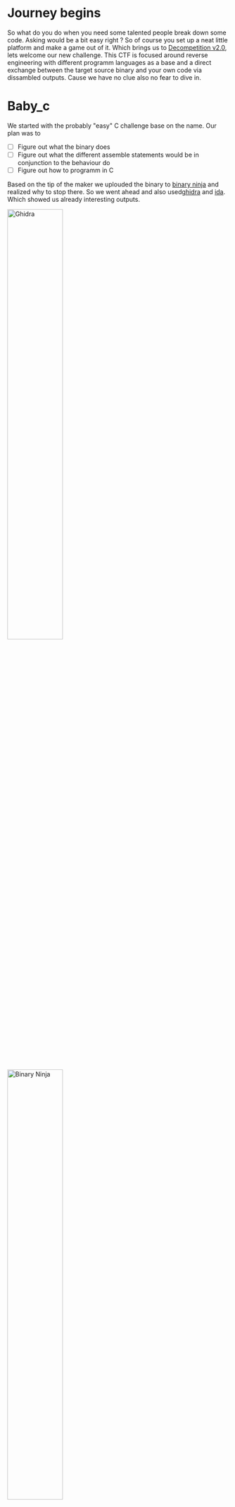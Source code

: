 # <a name="Journey begins"></a>Journey begins

So what do you do when you need some talented people break down some code. Asking would be a bit easy right ? So of course you set up a neat little platform and make a game out of it. Which brings us to [Decompetition v2.0](https://decompetition.io/), lets welcome our new challenge. This CTF is focused around reverse engineering with different programm languages as a base and a direct exchange between the target source binary and your own code via dissambled outputs. Cause we have no clue also no fear to dive in.

# <a name="Baby_c"></a>Baby_c

We started with the probably "easy" C challenge base on the name. Our plan was to 

- [ ] Figure out what the binary does
- [ ] Figure out what the different assemble statements would be in conjunction to the behaviour do
- [ ] Figure out how to programm in C

Based on the tip of the maker we uplouded the binary to [binary ninja](https://cloud.binary.ninja) and realized why to stop there. So we went ahead and also used[ghidra](https://ghidra-sre.org/) and [ida](https://hex-rays.com/ida-free/). Which showed us already interesting outputs.

 <img src="https://raw.githubusercontent.com/bsempir0x65/CTF_Writeups/main/Decompetition_CTF_2022/img/baby_c_ghidra.png" alt="Ghidra" width="50%" height="50%">

 <img src="https://raw.githubusercontent.com/bsempir0x65/CTF_Writeups/main/Decompetition_CTF_2022/img/baby_c_ninja.png" alt="Binary Ninja" width="50%" height="50%">

 <img src="https://raw.githubusercontent.com/bsempir0x65/CTF_Writeups/main/Decompetition_CTF_2022/img/baby_c_ida.png" alt="IDA" width="50%" height="50%">

As you can see we have slightly 3 different versions when we use the decompiler of each tool. You know what they say more tools = more fun. 
But back to our plan what does the programm do ?
Based on the outputs we have at the start a variable which is set to 1 and an endless loop until the the break signal is sent to the binary, we think. Next observation is that we have a check on __ctype_b_loc() with the value 0x2000 and if that is true it writes out the input it took to stdout or the console. If that is false depending on the first variable it either uses toupper on the input or tolower and set the original variable to 0. 
Cause we were not sure if we should uses imports or not, cause they were already given as the starter code, we decided to use the ida output as base cause it did not need any additional imports:
```C
#include <ctype.h>
#include <stdio.h>
int __cdecl main(int argc, const char **argv, const char **envp)
{
  FILE *v3; // rbx
  int v4; // eax
  int v5; // eax
  char v7; // [rsp+Bh] [rbp-15h]
  int c; // [rsp+Ch] [rbp-14h]

  v7 = 1; // counter variable
  while ( 1 )
  {
    c = getc(stdin);
    if ( c == -1 )
      break;
    if ( ((*__ctype_b_loc())[c] & 0x2000) != 0 ) //no clue what that is 
    {
      putc(c, _bss_start); // based on google search and the other decompiler _bss_start in this case == stdout
      v7 = 1;
    }
    else
    {
      v3 = _bss_start;
      if ( v7 )
      {
        v4 = toupper(c);
        putc(v4, v3);
        v7 = 0;
      }
      else
      {
        v5 = tolower(c);
        putc(v5, v3);
      }
    }
  }
  return 0;
}
```
So after that we were sure its not malicious code so we also just ran the code in our VM and did a little black box testing. Cause some parts were still unclear for us.
After that we saw that whatever input we give if the first character is from an alphabet and its lower case the output would have an upper case and all other characters would be just printed out and if its from an alphabet it would be lower case.
So for example:
```console
└─$ ./baby-c             
hello
Hello
WORLD
World
123bs
123bs
bs123
Bs123
empir0x65
Empir0x65

```
**Disclaimer: Never execute something you don't know or trust. We are usually just stupid and execute everything from CTFs**

- [X] Figure out what the binary does

We were now confident that we know what the programm does so lets dive in and see what we can achive with the nice outputs our dicompilers.
The first thing we did was some clean up of the original code to make it more readable for us, with some comments for you:
```C
#include <ctype.h>
#include <stdio.h>
int main() //int __cdecl main(int argc, const char **argv, const char **envp) no clue why it was there but we don't need any input to start the programm
{
  // FILE *v3; // rbx again no clue why its heres based on the ghidra output for the decompiler the stdout stream is some kind of bit stream which can be declared this way in C we think
  // int v4; // eax not used after clean up
  // int v5; // eax not used after clean up
  char runtime_counter; // char v7; // [rsp+Bh] [rbp-15h] renamed to understand the code better 
  int input_output; // int c; // [rsp+Ch] [rbp-14h] same here

  runtime_counter = 1; // counter variable
  while ( 1 )
  {
    input_output = getc(stdin);
    if ( input_output == -1 )
      break;
    if ( isalpha(input_output) == 0  ) // based on our understanding this would be the check for the character of the input if its part of an alphabet
    {
      putc(input_output, stdout); // _bss_start replaced with stdout
      runtime_counter = 1;
    }
    else
    {
      if ( runtime_counter )
      {
        putc(toupper(input_output), stdout); // made it a one liner to kick out v4 and v5
        runtime_counter = 0;
      }
      else
      {
        putc(tolower(input_output), stdout); // made it a one liner to kick out v4 and v5
      }
    }
  }
  return 0;
}
```
With this code we were already quite near to the searched original code or one of its variations. Only the isalpha check was wrong. Instead of a JNE instruction we had a JE. Also we relaized that our code always make the first character of the input uppercase regardless of its position. 
So probably ((*__ctype_b_loc())[c] & 0x2000) != 0 is the culprit. Based on some googling we found out that 
* 0x2000 is a check if the char is big or small == 0x2000 2 == is a alphabet char and any of the 0 are for upper 1 would be lower [stackoverflow](https://stackoverflow.com/questions/37702434/ctype-b-loc-what-is-its-purpose)
* != 0 check if true or false 0 means false [stackoverflow](https://stackoverflow.com/questions/14267081/difference-between-je-jne-and-jz-jnz)
Not sure if the first observations is right or wrong but it make sense that it is a lookup on a given list. And based on the second finding and this nice instructions manual [intel](https://www.intel.com/content/www/us/en/developer/articles/technical/intel-sdm.html) we found on page 1000 whatever that JE and JNE in this context means that we would need a check if something is not equal instead of if something is equal. 

- [X] Figure out what the different assemble statements would be in conjunction to the behaviour do

We did it Jonny.

So for testing we did exchanged the isalpha with isdigit but it check 800 instead of 2000 of that list. Until now we have no clue what (*__ctype_b_loc())[c] & 0x2000) was originally the right function but when we just use this we have a 100% Solution:
```C
#include <ctype.h>
#include <stdio.h>

int main() {
  // glhf
  char runtime_counter; // [rsp+Bh] [rbp-15h]
  int input_output; // [rsp+Ch] [rbp-14h]

  runtime_counter = 1;
  while ( 1 )
  {
    input_output = getc(stdin);
    if ( input_output == -1 )
      break;
    if ( ((*__ctype_b_loc())[input_output] & 0x2000) != 0  ) //isalpha(input_output) == 0
    {
      putc(input_output, stdout);
      runtime_counter = 1;
    }
    else
    {
      if ( runtime_counter )
      {
        putc(toupper(input_output), stdout);
        runtime_counter = 0;
      }
      else
      {
        putc(tolower(input_output), stdout);
      }
    }
  }
  return 0;
}
```
Also we saw that with that implementation it also worked for us if the second character is from an alphabet it would not be made to upper case. So no clue what is difference but you cant argue with that

 <img src="https://raw.githubusercontent.com/bsempir0x65/CTF_Writeups/main/Decompetition_CTF_2022/img/baby_c_result.png" alt="Result" width="50%" height="50%">

We did not managed to do the last point on the list 

- [ ] Figure out how to programm in C

But at least we got something which was more than we expected and with this little story we might help a student to understand the pleps a bit better.

# <a name="Baby_rust"></a>Baby_rust

The next challenge we tried was the rust one. Rust seems to be not the best language to start for reversing. So we loaded the binary again up in the different tools and got really weird outputs, at least for us.

 <img src="https://raw.githubusercontent.com/bsempir0x65/CTF_Writeups/main/Decompetition_CTF_2022/img/baby_rust_ghidra.png" alt="Ghidra" width="50%" height="50%">

Based on the result we concluded the following:
* Calls like this core::ptr::drop_in_place<std::env::Args>(local_c8); means that from the library core which has library ptr has function drop_in_place is loaded
* The disassemble did not helped cause we rarely touched rust in the past and you should have a basic understanding of the compiler for this
* Ohh and we have multiple functions to create ;-)

So from what we recalled back then and the first assemble statements

  mov   \[rsp+0xf6\], 0
  mov   \[rsp+0xf7\], 0

2 variables should be there with value 0 and we have to have a function called step based on the dropdown menu of the webside.
So we came to the clever idea to sneak at least something by doing this:

```rust
// this is a dummy function to get something
fn step(lhs: u32, rhs: u32) -> () { 
  if lhs == 0 {
    println!("fizzbuzz");
  } else {
        println!("{}", rhs);
    }
}

fn main() {
    // Wait a minute, why are you walking backwards?
    let integer_1 = 0; // the two variables we need
    let integer_2 = 0;
    
    step(integer_1, integer_2); // the function call
    
    println!("{}", integer_1); // rust has a clever compiler so we needed to use the integer variables other wise it would be skipped
    println!("{}", integer_2);
}
```
With this we actually got 2% so better than nothing. Wuup Wuup. But yeah better check other Write ups for a complete solution.

 <img src="https://raw.githubusercontent.com/bsempir0x65/CTF_Writeups/main/Decompetition_CTF_2022/img/baby_rust_result.png" alt="result" width="50%" height="50%">

# <a name="Blaise"></a>Blaise

Cause we have no clue about C++ either, we thougt why not.
